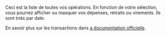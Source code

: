 Ceci est la liste de toutes vos opérations. En fonction de votre sélection, vous pourrez afficher ou masquer vos dépenses, retraits ou virements. Ils sont triés par date.

En savoir plus sur les transactions dans [a documentation officielle](https://docs.firefly-iii.org/concepts/transactions).